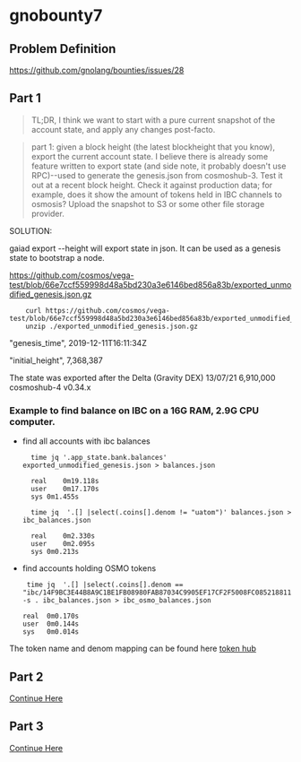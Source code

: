# gnobounty7

## Problem Definition

https://github.com/gnolang/bounties/issues/28

## Part 1
> TL;DR, I think we want to start with a pure current snapshot of the account state, and apply any changes post-facto.

> part 1: given a block height (the latest blockheight that you know), export the current account state. I believe there is already some feature written to export state (and side note, it probably doesn't use RPC)--used to generate the genesis.json from cosmoshub-3. Test it out at a recent block height. Check it against production data; for example, does it show the amount of tokens held in IBC channels to osmosis? Upload the snapshot to S3 or some other file storage provider.

SOLUTION:

gaiad export --height will export state in json. It can be used as a genesis state to bootstrap a node. 

https://github.com/cosmos/vega-test/blob/66e7ccf559998d48a5bd230a3e6146bed856a83b/exported_unmodified_genesis.json.gz

        curl https://github.com/cosmos/vega-test/blob/66e7ccf559998d48a5bd230a3e6146bed856a83b/exported_unmodified_genesis.json.gz
        unzip ./exported_unmodified_genesis.json.gz

"genesis_time", 2019-12-11T16:11:34Z 

"initial_height", 7,368,387

The state was exported after the Delta (Gravity DEX) 13/07/21 6,910,000 cosmoshub-4 v0.34.x

### Example to find balance on IBC on a 16G RAM, 2.9G CPU computer.

- find all accounts with ibc balances

        time jq '.app_state.bank.balances' exported_unmodified_genesis.json > balances.json

        real	0m19.118s
        user	0m17.170s
        sys	0m1.455s

        time jq  '.[] |select(.coins[].denom != "uatom")' balances.json > ibc_balances.json

        real	0m2.330s
        user	0m2.095s
        sys	0m0.213s

- find accounts holding OSMO tokens  

       time jq  '.[] |select(.coins[].denom == "ibc/14F9BC3E44B8A9C1BE1FB08980FAB87034C9905EF17CF2F5008FC085218811CC")'  -s . ibc_balances.json > ibc_osmo_balances.json

      real	0m0.170s
      user	0m0.144s
      sys	0m0.014s

The token name and denom mapping can be found here [token hub](https://github.com/musicslayer/token_hub/blob/b8f8195ea1f981c11f861f3a26adb37f2dd43500/token_info/atom)


## Part 2
[Continue Here](https://github.com/piux2/gnobounty7/blob/main/README2.md)


## Part 3
[Continue Here](https://github.com/piux2/gnobounty7/blob/main/README3.md)




